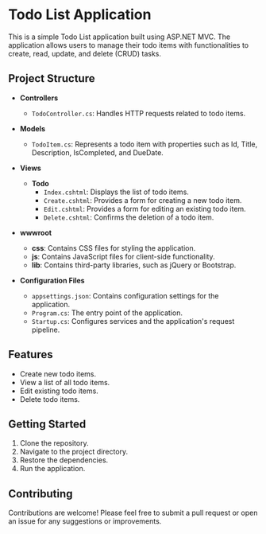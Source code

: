 # Todo List Application

This is a simple Todo List application built using ASP.NET MVC. The application allows users to manage their todo items with functionalities to create, read, update, and delete (CRUD) tasks.

## Project Structure

- **Controllers**
  - `TodoController.cs`: Handles HTTP requests related to todo items.
  
- **Models**
  - `TodoItem.cs`: Represents a todo item with properties such as Id, Title, Description, IsCompleted, and DueDate.
  
- **Views**
  - **Todo**
    - `Index.cshtml`: Displays the list of todo items.
    - `Create.cshtml`: Provides a form for creating a new todo item.
    - `Edit.cshtml`: Provides a form for editing an existing todo item.
    - `Delete.cshtml`: Confirms the deletion of a todo item.
  
- **wwwroot**
  - **css**: Contains CSS files for styling the application.
  - **js**: Contains JavaScript files for client-side functionality.
  - **lib**: Contains third-party libraries, such as jQuery or Bootstrap.
  
- **Configuration Files**
  - `appsettings.json`: Contains configuration settings for the application.
  - `Program.cs`: The entry point of the application.
  - `Startup.cs`: Configures services and the application's request pipeline.

## Features

- Create new todo items.
- View a list of all todo items.
- Edit existing todo items.
- Delete todo items.

## Getting Started

1. Clone the repository.
2. Navigate to the project directory.
3. Restore the dependencies.
4. Run the application.

## Contributing

Contributions are welcome! Please feel free to submit a pull request or open an issue for any suggestions or improvements.
